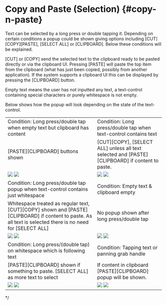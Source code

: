 <!--
/**-->

# Copy and Paste  (Selection) {#copy-n-paste}

Text can be selected by a long press or double tapping it.   Depending on certain conditions a popup could be shown giving options including [CUT][COPY][PASTE], [SELECT ALL] or [CLIPBOARD]. Below these conditions will be explained.

[CUT] or [COPY] send the selected text to the clipboard ready to be pasted directly or via the clipboard UI.   Pressing [PASTE] will paste the top item from the clipboard (what has just been copied, possibly from another application).  If the system supports a clipboard UI this can be displayed by pressing the [CLIPBOARD] button.

Empty text means the user has not inputted any text, a text-control containing special characters or purely whitespace is not empty.

Below shows how the popup will look depending on the state of the text-control.

|  |  |
|--|--|
| Condition: Long press/double tap when empty text but clipboard has content  |  Condition: Long press/double tap when text-control contains text |
|[PASTE][CLIPBOARD] buttons shown| [CUT][COPY], [SELECT ALL] unless all text selected and [PASTE][CLIPBOARD] if content to paste. |
|    ![ ](../assets/img/text-controls/EmptyTextClipboardHasContent.png) ![ ](./EmptyTextClipboardHasContent.png) |   ![ ](../assets/img/text-controls/SelectingText.png) ![ ](./SelectingText.png) |
| Condition: Long press/double tap popup when text-control contains just whitespace | Condition: Empty text & clipboard empty |
| Whitespace treated as regular text, [CUT][COPY] shown and [PASTE][CLIPBOARD] if content to paste. As all text is selected there is no need for [SELECT ALL] |  No popup shown after long press/double tap|
|  ![ ](../assets/img/text-controls/SelectAllWhitespace.png) ![ ](./SelectAllWhitespace.png) | ![ ](../assets/img/text-controls/EmptyTextAndNoContentToPaste.png) ![ ](./EmptyTextAndNoContentToPaste.png)|
| Condition: Long press/(double tap) on whitespace which is following text | Condition: Tapping text or panning grab handle |
| [PASTE][CLIPBOARD] shown if something to paste. [SELECT ALL] as more text to select | If content in clipboard [PASTE][CLIPBOARD] popup will be shown. |
| ![ ](../assets/img/text-controls/SelectWhitespaceAfterText.png) ![ ](./SelectWhitespaceAfterText.png) | ![ ](../assets/img/text-controls/TapAfterCopyingText.png) ![ ](./TapAfterCopyingText.png) |


*/
